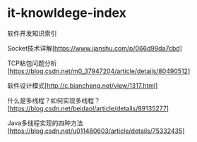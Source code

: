 # it-knowldege-index
软件开发知识索引

Socket技术详解[https://www.jianshu.com/p/066d99da7cbd]

TCP粘包问题分析[https://blog.csdn.net/m0_37947204/article/details/80490512]

软件设计模式[http://c.biancheng.net/view/1317.html]

什么是多线程？如何实现多线程？[https://blog.csdn.net/beidaol/article/details/89135277]

Java多线程实现的四种方法[https://blog.csdn.net/u011480603/article/details/75332435]

